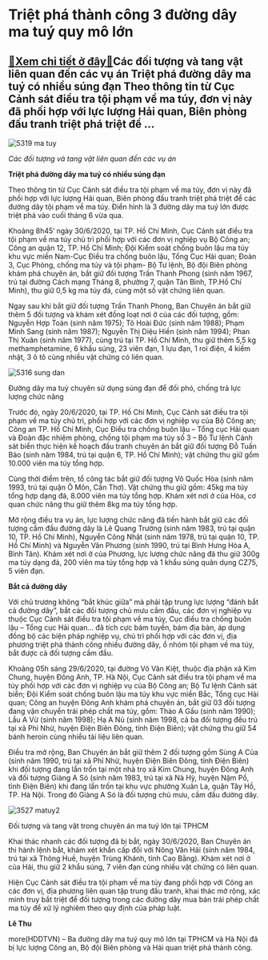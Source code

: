 Triệt phá thành công 3 đường dây ma tuý quy mô lớn
==================================================

[:gift:Xem chi tiết ở đây:gift:](https://hddtvn.com/triet-pha-thanh-cong-3-duong-day-ma-tuy-quy-mo-lon/)Các đối tượng và tang vật liên quan đến các vụ án Triệt phá đường dây ma tuý có nhiều súng đạn Theo thông tin từ Cục Cảnh sát điều tra tội phạm về ma túy, đơn vị này đã phối hợp với lực lượng Hải quan, Biên phòng đấu tranh triệt phá triệt để …
---------------------------------------------------------------------------------------------------------------------------------------------------------------------------------------------------------------------------------------------------





![5319 ma tuy](https://haiquanonline.com.vn/stores/news_dataimages/hoalt/072020/07/20/in_article/5319_ma_tuy.jpg?rt=20200708123239 "undefined")






*Các đối tượng và tang vật liên quan đến các vụ án*







**Triệt phá đường dây ma tuý có nhiều súng đạn**


Theo thông tin từ Cục Cảnh sát điều tra tội phạm về ma túy, đơn vị này đã phối hợp với lực lượng Hải quan, Biên phòng đấu tranh triệt phá triệt để các đường dây tội phạm về ma túy. Điển hình là 3 đường dây ma tuý lớn được triệt phá vào cuối tháng 6 vừa qua.


Khoảng 8h45′ ngày 30/6/2020, tại TP. Hồ Chí Minh, Cục Cảnh sát điều tra tội phạm về ma túy chủ trì phối hợp với các đơn vị nghiệp vụ Bộ Công an; Công an quận 12, TP. Hồ Chí Minh; Đội Kiểm soát chống buôn lậu ma túy khu vực miền Nam-Cục Điều tra chống buôn lậu, Tổng Cục Hải quan; Đoàn 3, Cục Phòng, chống ma túy và tội phạm- Bộ Tư lệnh, Bộ đội Biên phòng khám phá chuyên án, bắt giữ đối tượng Trần Thanh Phong (sinh năm 1967, trú tại đường Cách mạng Tháng 8, phường 7, quận Tân Bình, TP.Hồ Chí Minh), thu giữ 0,5 kg ma túy đá, cùng một số vật chứng liên quan. 


Ngay sau khi bắt giữ đối tượng Trần Thanh Phong, Ban Chuyên án bắt giữ thêm 5 đối tượng và khám xét đồng loạt nơi ở của các đối tượng, gồm: Nguyễn Hợp Toàn (sinh năm 1975); Tô Hoài Đức (sinh năm 1988); Phạm Minh Sang (sinh năm 1987); Nguyễn Thị Diệu Hiền (sinh năm 1994); Phan Thị Xuân (sinh năm 1977), cùng trú tại TP. Hồ Chí Minh, thu giữ thêm 5,5 kg methamphetamine, 6 khẩu súng, 23 viên đạn, 1 lựu đạn, 1 roi điện, 4 kiếm nhật, 3 ô tô cùng nhiều vật chứng có liên quan. 





![5316 sung dan](https://haiquanonline.com.vn/stores/news_dataimages/hoalt/072020/07/20/in_article/5316_sung_dan.jpg?rt=20200708123239 "undefined")


Đường dây ma tuý chuyên sử dụng súng đạn để đối phó, chống trả lực lượng chức năng



Trước đó, ngày 20/6/2020, tại TP. Hồ Chí Minh, Cục Cảnh sát điều tra tội phạm về ma túy chủ trì, phối hợp với các đơn vị nghiệp vụ của Bộ Công an; Công an TP. Hồ Chí Minh, Cục Điều tra chống buôn lậu – Tổng cục Hải quan và Đoàn đặc nhiệm phòng, chống tội phạm ma túy số 3 – Bộ Tư lệnh Cảnh sát biển thực hiện kế hoạch đấu tranh chuyên án bắt giữ đối tượng Đỗ Tuấn Bảo (sinh năm 1984, trú tại quận 6, TP. Hồ Chí Minh); vật chứng thu giữ gồm 10.000 viên ma túy tổng hợp.


Cùng thời điểm trên, tổ công tác bắt giữ đối tượng Võ Quốc Hòa (sinh năm 1993, trú tại quận Ô Môn, Cần Thơ). Vật chứng thu giữ gồm: 45kg ma túy tổng hợp dạng đá, 8.000 viên ma túy tổng hợp. Khám xét nơi ở của Hòa, cơ quan chức năng thu giữ thêm 8kg ma túy tổng hợp.


Mở rộng điều tra vụ án, lực lượng chức năng đã tiến hành bắt giữ các đối tượng cầm đầu đường dây là Lê Quang Trường (sinh năm 1983, trú tại quận 10, TP. Hồ Chí Minh), Nguyễn Công Nhật (sinh năm 1978, trú tại quận 10, TP. Hồ Chí Minh) và Nguyễn Văn Phương (sinh 1990, trú tại Bình Hưng Hòa A, Bình Tân). Khám xét nơi ở của Phương, lực lượng chức năng đã thu giữ 300g ma túy dạng đá, 200 viên ma túy tổng hợp và 1 khẩu súng quân dụng CZ75, 5 viên đạn. 


**Bắt cả đường dây**


Với chủ trương không “bắt khúc giữa” mà phải tập trung lực lượng “đánh bắt cả đường dây”, bắt các đối tượng chủ mưu cầm đầu, các đơn vị nghiệp vụ thuộc Cục Cảnh sát điều tra tội phạm về ma túy, Cục điều tra chống buôn lậu – Tổng cục Hải quan… đã tích cực bám tuyến, bám địa bàn, áp dụng đồng bộ các biện pháp nghiệp vụ, chủ trì phối hợp với các đơn vị, địa phương triệt phá thành công nhiều đường dây, ổ nhóm tội phạm về ma túy, bắt được cả đối tượng cầm đầu.


Khoảng 05h sáng 29/6/2020, tại đường Võ Văn Kiệt, thuộc địa phận xã Kim Chung, huyện Đông Anh, TP. Hà Nội, Cục Cảnh sát điều tra tội phạm về ma túy phối hợp với các đơn vị nghiệp vụ của Bộ Công an; Bộ Tư lệnh Cảnh sát biển; Đội Kiểm soát chống buôn lậu ma túy khu vực miền Bắc, Tổng cục Hải quan; Công an huyện Đông Anh khám phá chuyên án, bắt giữ 03 đối tượng đang vận chuyển trái phép chất ma túy, gồm: Thào A Gấu (sinh năm 1990); Lầu A Vừ (sinh năm 1998); Hạ A Nù (sinh năm 1998, cả ba đối tượng đều trú tại xã Phì Nhừ, huyện Điện Biên Đông, tỉnh Điện Biên); vật chứng thu giữ 54 bánh heroin cùng nhiều tài liệu liên quan.


Điều tra mở rộng, Ban Chuyên án bắt giữ thêm 2 đối tượng gồm Sùng A Của (sinh năm 1990, trú tại xã Phí Nhừ, huyện Điện Biên Đông, tỉnh Điện Biên) khi đối tượng đang lẩn trốn tại một nhà trọ xã Kim Chung, huyện Đông Anh và đối tượng Giàng A Só (sinh năm 1983, trú tại xã Nà Hỳ, huyện Nậm Pồ, tỉnh Điện Biên) khi đang lẩn trốn tại khu vực phường Xuân La, quận Tây Hồ, TP. Hà Nội. Trong đó Giàng A Só là đối tượng chủ mưu, cầm đầu đường dây.





![3527 matuy2](https://haiquanonline.com.vn/stores/news_dataimages/hoalt/062020/25/21/in_article/3527_matuy2.jpg?rt=20200708123239 "undefined")


Đối tượng và tang vật trong chuyên án ma tuý lớn tại TPHCM



Khai thác nhanh các đối tượng đã bị bắt, ngày 30/6/2020, Ban Chuyên án thi hành lệnh bắt, khám xét khẩn cấp đối với Nông Văn Hải (sinh năm 1984, trú tại xã Thông Huề, huyện Trùng Khánh, tỉnh Cao Bằng). Khám xét nơi ở của Hải, thu giữ 2 khẩu súng, 7 viên đạn cùng nhiều vật chứng có liên quan. 


Hiện Cục Cảnh sát điều tra tội phạm về ma túy đang phối hợp với Công an các đơn vị, địa phương liên quan tập trung đấu tranh, khai thác mở rộng, xác minh truy bắt triệt để đối tượng trong các đường dây mua bán trái phép chất ma túy để xử lý nghiêm theo quy định của pháp luật.













**Lê Thu**



more(HDDTVN) – Ba đường dây ma tuý quy mô lớn tại TPHCM và Hà Nội đã bị lực lượng Công an, Bộ đội Biên phòng và Hải quan triệt phá thành công.

